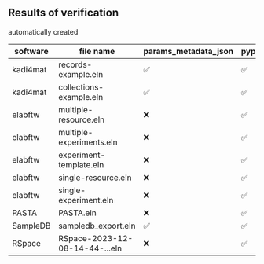 ## Results of verification
automatically created

| software | file name | params_metadata_json | pypi_rocrate |
| -------- | --------- | ----------- | ----------- |
| kadi4mat | records-example.eln | :white_check_mark: | :white_check_mark: |
| kadi4mat | collections-example.eln | :white_check_mark: | :white_check_mark: |
| elabftw | multiple-resource.eln | :x: | :white_check_mark: |
| elabftw | multiple-experiments.eln | :x: | :white_check_mark: |
| elabftw | experiment-template.eln | :x: | :white_check_mark: |
| elabftw | single-resource.eln | :x: | :white_check_mark: |
| elabftw | single-experiment.eln | :x: | :white_check_mark: |
| PASTA | PASTA.eln | :x: | :white_check_mark: |
| SampleDB | sampledb_export.eln | :white_check_mark: | :white_check_mark: |
| RSpace | RSpace-2023-12-08-14-44-...eln | :x: | :white_check_mark: |
